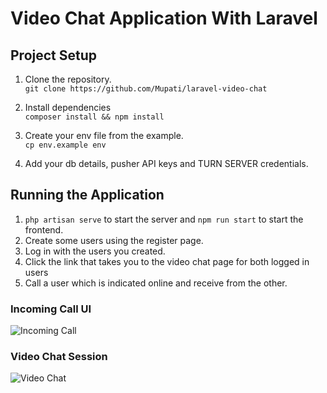# Video Chat Application With Laravel

## Project Setup

1. Clone the repository.<br/>
`git clone https://github.com/Mupati/laravel-video-chat`

2. Install dependencies<br/>
`composer install && npm install`

3. Create your env file from the example.<br/>
`cp env.example env`

4. Add your db details, pusher API keys and  TURN SERVER credentials.
   

## Running the Application

1. `php artisan serve` to start the server and `npm run start` to start the frontend.
2. Create some users using the register page.
3. Log in with the users you created.
4. Click the link that takes you to the video chat page for both logged in users
5. Call a user which is indicated online and receive from the  other.

### Incoming Call UI
![Incoming Call](https://dev-to-uploads.s3.amazonaws.com/i/1qk47qwka8iz0m43tmdu.png)

### Video Chat Session
![Video Chat](https://dev-to-uploads.s3.amazonaws.com/i/80q8j4yxg6dp8xgb36ql.png)